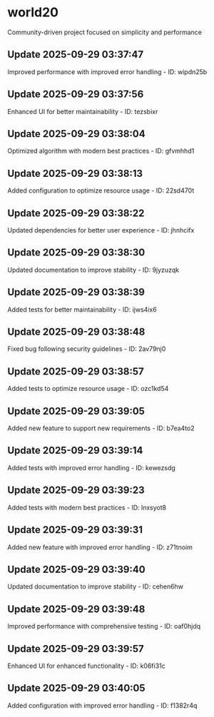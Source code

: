 # world20
Community-driven project focused on simplicity and performance

## Update 2025-09-29 03:37:47
Improved performance with improved error handling - ID: wipdn25b


## Update 2025-09-29 03:37:56
Enhanced UI for better maintainability - ID: tezsbixr


## Update 2025-09-29 03:38:04
Optimized algorithm with modern best practices - ID: gfvmhhd1


## Update 2025-09-29 03:38:13
Added configuration to optimize resource usage - ID: 22sd470t


## Update 2025-09-29 03:38:22
Updated dependencies for better user experience - ID: jhnhcifx


## Update 2025-09-29 03:38:30
Updated documentation to improve stability - ID: 9jyzuzqk


## Update 2025-09-29 03:38:39
Added tests for better maintainability - ID: ijws4ix6


## Update 2025-09-29 03:38:48
Fixed bug following security guidelines - ID: 2av79nj0


## Update 2025-09-29 03:38:57
Added tests to optimize resource usage - ID: ozc1kd54


## Update 2025-09-29 03:39:05
Added new feature to support new requirements - ID: b7ea4to2


## Update 2025-09-29 03:39:14
Added tests with improved error handling - ID: kewezsdg


## Update 2025-09-29 03:39:23
Added tests with modern best practices - ID: lnxsyot8


## Update 2025-09-29 03:39:31
Added new feature with improved error handling - ID: z71tnoim


## Update 2025-09-29 03:39:40
Updated documentation to improve stability - ID: cehen6hw


## Update 2025-09-29 03:39:48
Improved performance with comprehensive testing - ID: oaf0hjdq


## Update 2025-09-29 03:39:57
Enhanced UI for enhanced functionality - ID: k06fi31c


## Update 2025-09-29 03:40:05
Added configuration with improved error handling - ID: f1382r4q

